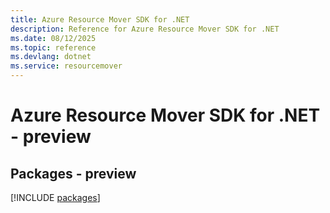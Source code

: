 ```yaml
---
title: Azure Resource Mover SDK for .NET
description: Reference for Azure Resource Mover SDK for .NET
ms.date: 08/12/2025
ms.topic: reference
ms.devlang: dotnet
ms.service: resourcemover
---
```

# Azure Resource Mover SDK for .NET - preview
## Packages - preview
[!INCLUDE [packages](resource-mover-index.md)]